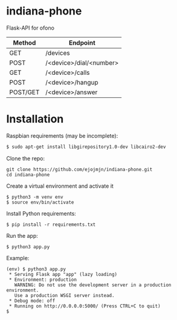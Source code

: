 # indiana-phone
Flask-API for ofono

| Method     | Endpoint                     |
| ---------- |------------------------------|
| GET        | /devices                     |
| POST       | /\<device>/dial/\<number>    |
| GET        | /\<device>/calls             |
| POST       | /\<device>/hangup            |
| POST/GET   | /\<device>/answer            |



# Installation
Raspbian requirements (may be incomplete):

```bash
$ sudo apt-get install libgirepository1.0-dev libcairo2-dev
````

Clone the repo:
```
git clone https://github.com/ejojmjn/indiana-phone.git
cd indiana-phone
```

Create a virtual environment and activate it
```
$ python3 -m venv env
$ source env/bin/activate
```

Install Python requirements:
```
$ pip install -r requirements.txt
```

Run the app:
```
$ python3 app.py
```

Example:
```
(env) $ python3 app.py
 * Serving Flask app "app" (lazy loading)
 * Environment: production
   WARNING: Do not use the development server in a production environment.
   Use a production WSGI server instead.
 * Debug mode: off
 * Running on http://0.0.0.0:5000/ (Press CTRL+C to quit)
$ 
```
